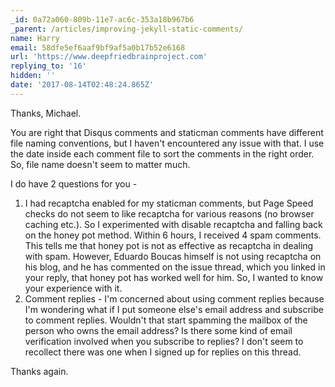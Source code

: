 ```yaml
---
_id: 0a72a060-809b-11e7-ac6c-353a18b967b6
_parent: /articles/improving-jekyll-static-comments/
name: Harry
email: 58dfe5ef6aaf9bf9af5a0b17b52e6168
url: 'https://www.deepfriedbrainproject.com'
replying_to: '16'
hidden: ''
date: '2017-08-14T02:48:24.865Z'
---
```


Thanks, Michael.

You are right that Disqus comments and staticman comments have different file
naming conventions, but I haven't encountered any issue with that. I use the
date inside each comment file to sort the comments in the right order. So, file
name doesn't seem to matter much.

I do have 2 questions for you -

1. I had recaptcha enabled for my staticman comments, but Page Speed checks do
   not seem to like recaptcha for various reasons (no browser caching etc.). So
   I experimented with disable recaptcha and falling back on the honey pot
   method. Within 6 hours, I received 4 spam comments. This tells me that honey
   pot is not as effective as recaptcha in dealing with spam. However, Eduardo
   Boucas himself is not using recaptcha on his blog, and he has commented on
   the issue thread, which you linked in your reply, that honey pot has worked
   well for him. So, I wanted to know your experience with it.
2. Comment replies - I'm concerned about using comment replies because I'm
   wondering what if I put someone else's email address and subscribe to comment
   replies. Wouldn't that start spamming the mailbox of the person who owns the
   email address? Is there some kind of email verification involved when you
   subscribe to replies? I don't seem to recollect there was one when I signed
   up for replies on this thread.

Thanks again.
